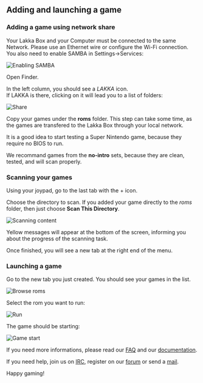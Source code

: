 ## Adding and launching a game

### Adding a game using network share

Your Lakka Box and your Computer must be connected to the same Network. Please use an Ethernet wire or configure the Wi-Fi connection. You also need to enable SAMBA in Settings->Services:

![Enabling SAMBA](/images/lakkamenuenablesamba.png)

Open Finder.

In the left column, you should see a *LAKKA* icon.  
If LAKKA is there, clicking on it will lead you to a list of folders:

![Share](/images/macossamba1.png)

Copy your games under the **roms** folder. This step can take some time, as the games are transfered to the Lakka Box through your local network.

It is a good idea to start testing a Super Nintendo game, because they require no BIOS to run.

We recommand games from the **no-intro** sets, because they are clean, tested, and will scan properly.

### Scanning your games

Using your joypad, go to the last tab with the + icon.

Choose the directory to scan. If you added your game directly to the *roms* folder, then just choose **Scan This Directory**.

![Scanning content](/images/lakkamenuscan.png)

Yellow messages will appear at the bottom of the screen, informing you about the progress of the scanning task.

Once finished, you will see a new tab at the right end of the menu.

### Launching a game

Go to the new tab you just created. You should see your games in the list.

![Browse roms](/images/lakkamenufindrom.png)

Select the rom you want to run:

![Run](/images/lakkamenurunrom.png)

The game should be starting:

![Game start](/images/rguiromlaunched.png)

If you need more informations, please read our [FAQ](/doc/FAQ) and our [documentation](/doc/Home).

If you need help, join us on [IRC](irc://irc.freenode.org/#lakkatv), register on our [forum](http://libretro.com/forums/forumdisplay.php?f=26) or send a [mail](/contact).

Happy gaming!
